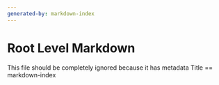 ```yaml
---
generated-by: markdown-index
---
```

# Root Level Markdown

This file should be completely ignored because it has metadata Title == markdown-index
